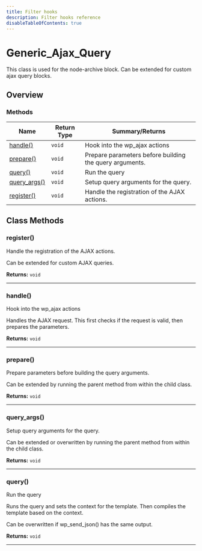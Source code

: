 ```yaml
---
title: Filter hooks
description: Filter hooks reference
disableTableOfContents: true
---
```


# Generic\_Ajax\_Query

This class is used for the node-archive block. Can be extended for custom ajax query blocks.

<!--more-->

## Overview

### Methods

<div class="table-methods">

| Name | Return Type | Summary/Returns |
| --- | --- | --- |
| <span class="method-name">[handle()](#handle)</span> | <span class="method-type">`void`</span> | <span class="method-description">Hook into the wp_ajax actions</span> |
| <span class="method-name">[prepare()](#prepare)</span> | <span class="method-type">`void`</span> | <span class="method-description">Prepare parameters before building the query arguments.</span> |
| <span class="method-name">[query()](#query)</span> | <span class="method-type">`void`</span> | <span class="method-description">Run the query</span> |
| <span class="method-name">[query_args()](#query_args)</span> | <span class="method-type">`void`</span> | <span class="method-description">Setup query arguments for the query.</span> |
| <span class="method-name">[register()](#register)</span> | <span class="method-type">`void`</span> | <span class="method-description">Handle the registration of the AJAX actions.</span> |

</div>


## Class Methods

### register()

Handle the registration of the AJAX actions.

Can be extended for custom AJAX queries.

**Returns:** `void` 

---

### handle()

Hook into the wp_ajax actions

Handles the AJAX request.
This first checks if the request is valid, then prepares the parameters.

**Returns:** `void` 

---

### prepare()

Prepare parameters before building the query arguments.

Can be extended by running the parent method from within the child class.

**Returns:** `void` 

---

### query\_args()

Setup query arguments for the query.

Can be extended or overwritten by running the parent method from within the child class.

**Returns:** `void` 

---

### query()

Run the query

Runs the query and sets the context for the template.
Then compiles the template based on the context.

Can be overwritten if wp_send_json() has the same output.

**Returns:** `void` 

---

